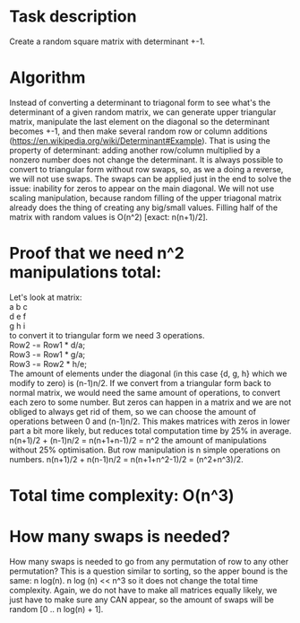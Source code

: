 # Task description
Create a random square matrix with determinant +-1.

# Algorithm
Instead of converting a determinant to triagonal form to see what's the determinant of a given random matrix, we can generate upper triangular matrix, manipulate the last element on the diagonal so the determinant becomes +-1, 
and then make several random row or column additions (https://en.wikipedia.org/wiki/Determinant#Example). That is using the property of determinant:
adding another row/column multiplied by a nonzero number does not change the determinant. It is always possible to convert to triangular form without row swaps, so, as we a doing a reverse, we will not use swaps. 
The swaps can be applied just in the end to solve the issue: inability for zeros to appear on the main diagonal.
We will not use scaling manipulation, because random filling of the upper triagonal matrix already does the thing of creating any big/small values.
Filling half of the matrix with random values is O(n^2) [exact: n(n+1)/2].  

# Proof that we need n^2 manipulations total:
Let's look at matrix:\
a b c\
d e f\
g h i\
to convert it to triangular form we need 3 operations.\
Row2 -= Row1 * d/a;\
Row3 -= Row1 * g/a;\
Row3 -= Row2 * h/e;\
The amount of elements under the diagonal (in this case {d, g, h} which we modify to zero) is (n-1)n/2.
If we convert from a triangular form back to normal matrix, we would need the same amount of operations, to convert each zero to some number. 
But zeros can happen in a matrix and we are not obliged to always get rid of them, so we can choose the amount of operations between 0 and (n-1)n/2. 
This makes matrices with zeros in lower part a bit more likely, but reduces total computation time by 25% in average.
n(n+1)/2 + (n-1)n/2 = n(n+1+n-1)/2 = n^2 the amount of manipulations without 25% optimisation.
But row manipulation is n simple operations on numbers.
n(n+1)/2 + n(n-1)n/2 = n(n+1+n^2-1)/2 = (n^2+n^3)/2. 
# Total time complexity: O(n^3)

# How many swaps is needed?
How many swaps is needed to go from any permutation of row to any other permutation?
This is a question similar to sorting, so the apper bound is the same: n log(n).
n log (n) << n^3 so it does not change the total time complexity.
Again, we do not have to make all matrices equally likely, we just have to make sure any CAN appear, so the amount of swaps will be random [0 .. n log(n) + 1].




